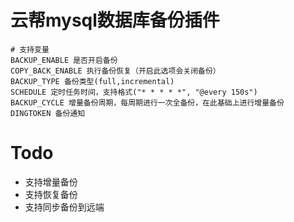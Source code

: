 # 云帮mysql数据库备份插件

```
# 支持变量
BACKUP_ENABLE 是否开启备份
COPY_BACK_ENABLE 执行备份恢复（开启此选项会关闭备份）
BACKUP_TYPE 备份类型(full,incremental)
SCHEDULE 定时任务时间，支持格式("* * * * *", "@every 150s")
BACKUP_CYCLE 增量备份周期，每周期进行一次全备份，在此基础上进行增量备份
DINGTOKEN 备份通知
```

# Todo

- 支持增量备份
- 支持恢复备份
- 支持同步备份到远端